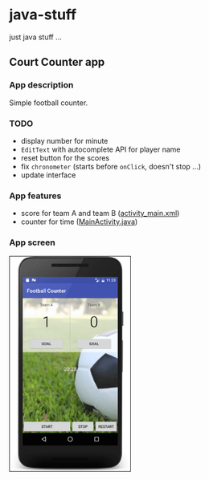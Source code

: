 # java-stuff
just java stuff ...

## Court Counter app

### App description
Simple football counter.

### TODO
+ display number for minute
+ `EditText` with autocomplete API for player name
+ reset button for the scores
+ fix `chronometer` (starts before `onClick`, doesn't stop ...)
+ update interface

### App features
+ score for team A and team B ([activity_main.xml](https://github.com/xR86/java-stuff/blob/master/Android-CourtCounter/app/src/main/res/layout/activity_main.xml))
+ counter for time ([MainActivity.java](https://github.com/xR86/java-stuff/blob/master/Android-CourtCounter/app/src/main/java/io/github/xr86/courtcounter/MainActivity.java))

### App screen
<img src="screen-main.png" alt="App screen" width="240" border="1" />
